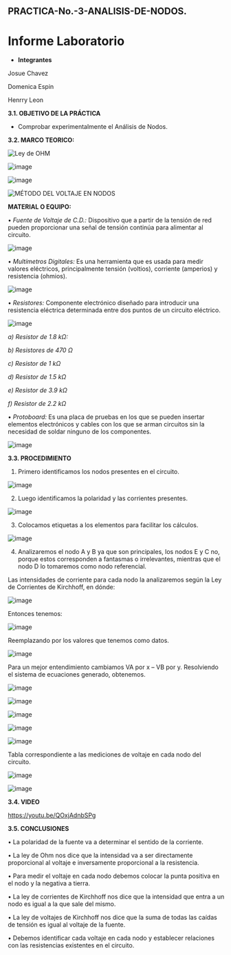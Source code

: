 ## PRACTICA-No.-3-ANALISIS-DE-NODOS.
# Informe Laboratorio

- **Integrantes** 

Josue Chavez

Domenica Espin

Henrry Leon

**3.1. OBJETIVO DE LA PRÁCTICA**

- Comprobar experimentalmente el Análisis de Nodos.

**3.2. MARCO TEORICO:**

![Ley de OHM](https://user-images.githubusercontent.com/116777118/203902108-95e6f9c5-a469-42d9-88fb-5ada4a45c035.png)

![image](https://user-images.githubusercontent.com/116777118/203901850-a924c734-82a0-4834-83fc-70e292969ab1.png)

![image](https://user-images.githubusercontent.com/116777118/203901992-ef931b2f-d2b6-4f43-9081-6bcd247c1b26.png)

![MÉTODO DEL VOLTAJE EN NODOS](https://user-images.githubusercontent.com/116777118/203902139-2629adde-431f-4b34-86b3-da185c69171a.png)

**MATERIAL O EQUIPO:**

• *Fuente de Voltaje de C.D.:* Dispositivo que a partir de la tensión de red pueden proporcionar una señal de tensión continúa para alimentar al circuito.

![image](https://user-images.githubusercontent.com/116777118/202655992-b76f28ec-5b39-40c2-972a-ab07f4078448.png)

• *Multímetros Digitales:* Es una herramienta que es usada para medir valores eléctricos, principalmente tensión (voltios), corriente (amperios) y resistencia (ohmios).

![image](https://user-images.githubusercontent.com/116777118/202656052-21cb49c9-117a-46d3-a033-ba19b86a50ed.png)

• *Resistores:* Componente electrónico diseñado para introducir una resistencia eléctrica determinada entre dos puntos de un circuito eléctrico.

![image](https://user-images.githubusercontent.com/116777118/202656190-eb7c02f1-032c-4da9-aa9d-735a50956092.png)

*a) Resistor de 1.8 kΩ:*

*b) Resistores de 470 Ω*

*c) Resistor de 1 kΩ*

*d) Resistor de 1.5 kΩ*

*e) Resistor de 3.9 kΩ*

*f) Resistor de 2.2 kΩ*

• *Protoboard:* Es una placa de pruebas en los que se pueden insertar elementos electrónicos y cables con los que se arman circuitos sin la necesidad de soldar ninguno de los componentes.

![image](https://user-images.githubusercontent.com/116777118/202656481-fff9b413-cfc1-4586-9ab8-bdf0a4e3c9f5.png)

**3.3. PROCEDIMIENTO**

1.	Primero identificamos los nodos presentes en el circuito. 

![image](https://user-images.githubusercontent.com/116777118/203904772-92520688-1329-4909-a3d2-b69936d5476b.png)

2.	Luego identificamos la polaridad y las corrientes presentes. 

![image](https://user-images.githubusercontent.com/116777118/203904862-d4582457-b59b-4213-a263-27b699ba109f.png)

3.	Colocamos etiquetas a los elementos para facilitar los cálculos. 

![image](https://user-images.githubusercontent.com/116777118/203904923-1c735f27-3161-46f0-93ca-1850c8755e49.png)

4.	Analizaremos el nodo A y B ya que son principales, los nodos E y C no, porque estos corresponden a fantasmas o irrelevantes, mientras que el nodo D lo tomaremos como nodo referencial.  

Las intensidades de corriente para cada nodo la analizaremos según la Ley de Corrientes de Kirchhoff, en dónde: 

![image](https://user-images.githubusercontent.com/116777118/203905050-5eed26ad-1e32-43a9-979d-92428452ba40.png)

Entonces tenemos: 

![image](https://user-images.githubusercontent.com/116777118/203905621-928dbcb4-6a3d-4f91-b0d3-45275d9c2d59.png)

Reemplazando por los valores que tenemos como datos. 

![image](https://user-images.githubusercontent.com/116777118/203905725-be62b214-8df8-4c47-ad0a-adc0b25c4d12.png)

Para un mejor entendimiento cambiamos VA por x – VB por y. Resolviendo el sistema de ecuaciones generado, obtenemos. 

![image](https://user-images.githubusercontent.com/116777118/203905840-ca710579-47ec-4b1b-b0a3-90cd6ba17373.png)

![image](https://user-images.githubusercontent.com/116777118/204004498-ff76170d-e985-4efe-8196-a814f9fe8002.png)

![image](https://user-images.githubusercontent.com/116777118/204004551-3e207db7-ffc7-42e1-9239-67d2facccf06.png)

![image](https://user-images.githubusercontent.com/116777118/204004675-d80516fe-a88d-4f0e-b9a7-90a643334f35.png)

![image](https://user-images.githubusercontent.com/116777118/204004904-4e99cfcf-0084-4eae-b1b7-d7627e5f75ce.png)

Tabla correspondiente a las mediciones de voltaje en cada nodo del circuito. 

![image](https://user-images.githubusercontent.com/116777118/204007586-440a59d7-5465-4769-873c-9a0397ac8e37.png)

![image](https://user-images.githubusercontent.com/116777118/204008558-3390157d-4247-41cc-8862-184c5ddb710d.png)

**3.4. VIDEO**

https://youtu.be/QOxjAdnbSPg

**3.5. CONCLUSIONES**

•	La polaridad de la fuente va a determinar el sentido de la corriente.

•	La ley de Ohm nos dice que la intensidad va a ser directamente proporcional al voltaje e inversamente proporcional a la resistencia.

•	Para medir el voltaje en cada nodo debemos colocar la punta positiva en el nodo y la negativa a tierra.

•	La ley de corrientes de Kirchhoff nos dice que la intensidad que entra a un nodo es igual a la que sale del mismo.

•	La ley de voltajes de Kirchhoff nos dice que la suma de todas las caídas de tensión es igual al voltaje de la fuente.

•	Debemos identificar cada voltaje en cada nodo y establecer relaciones con las resistencias existentes en el circuito.


